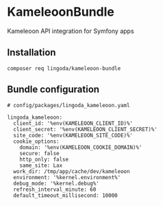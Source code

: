 # KameleoonBundle
Kameleoon API integration for Symfony apps

## Installation
```
composer req lingoda/kameleoon-bundle
```

## Bundle configuration

```
# config/packages/lingoda_kameleoon.yaml

lingoda_kameleoon:
  client_id: '%env(KAMELEOON_CLIENT_ID)%'
  client_secret: '%env(KAMELEOON_CLIENT_SECRET)%'
  site_code: '%env(KAMELEOON_SITE_CODE)%'
  cookie_options:
    domain: '%env(KAMELEOON_COOKIE_DOMAIN)%'
    secure: false
    http_only: false
    same_site: Lax
  work_dir: /tmp/app/cache/dev/kameleoon
  environment: '%kernel.environment%'
  debug_mode: '%kernel.debug%'
  refresh_interval_minute: 60
  default_timeout_millisecond: 10000
```
